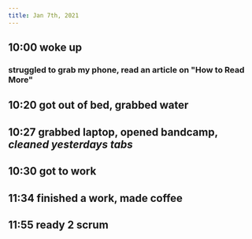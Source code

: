 ```yaml
---
title: Jan 7th, 2021
---
```


## 10:00 woke up
### struggled to grab my phone, read an article on "How to Read More"
## 10:20 got out of bed, grabbed water
## 10:27 grabbed laptop, opened bandcamp, *cleaned yesterdays tabs*
## 10:30 got to work
## 11:34 finished a work, made coffee
## 11:55 ready 2 scrum

